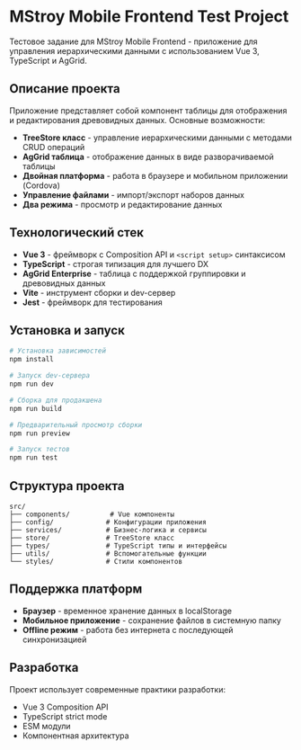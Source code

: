 # MStroy Mobile Frontend Test Project

Тестовое задание для MStroy Mobile Frontend - приложение для управления иерархическими данными с использованием Vue 3, TypeScript и AgGrid.

## Описание проекта

Приложение представляет собой компонент таблицы для отображения и редактирования древовидных данных. Основные возможности:

- **TreeStore класс** - управление иерархическими данными с методами CRUD операций
- **AgGrid таблица** - отображение данных в виде разворачиваемой таблицы
- **Двойная платформа** - работа в браузере и мобильном приложении (Cordova)
- **Управление файлами** - импорт/экспорт наборов данных
- **Два режима** - просмотр и редактирование данных

## Технологический стек

- **Vue 3** - фреймворк с Composition API и `<script setup>` синтаксисом
- **TypeScript** - строгая типизация для лучшего DX
- **AgGrid Enterprise** - таблица с поддержкой группировки и древовидных данных
- **Vite** - инструмент сборки и dev-сервер
- **Jest** - фреймворк для тестирования

## Установка и запуск

```bash
# Установка зависимостей
npm install

# Запуск dev-сервера
npm run dev

# Сборка для продакшена
npm run build

# Предварительный просмотр сборки
npm run preview

# Запуск тестов
npm run test
```

## Структура проекта

```
src/
├── components/          # Vue компоненты
├── config/             # Конфигурации приложения
├── services/           # Бизнес-логика и сервисы
├── store/              # TreeStore класс
├── types/              # TypeScript типы и интерфейсы
├── utils/              # Вспомогательные функции
└── styles/             # Стили компонентов
```

## Поддержка платформ

- **Браузер** - временное хранение данных в localStorage
- **Мобильное приложение** - сохранение файлов в системную папку
- **Offline режим** - работа без интернета с последующей синхронизацией

## Разработка

Проект использует современные практики разработки:

- Vue 3 Composition API
- TypeScript strict mode
- ESM модули
- Компонентная архитектура
